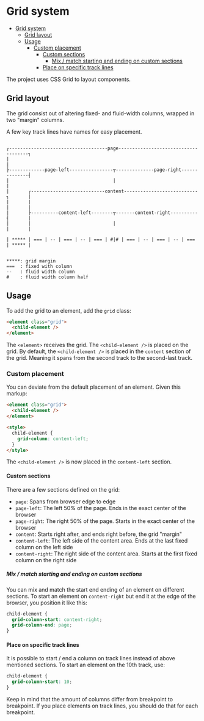 # Grid system

- [Grid system](#grid-system)
  - [Grid layout](#grid-layout)
  - [Usage](#usage)
    - [Custom placement](#custom-placement)
      - [Custom sections](#custom-sections)
        - [Mix / match starting and ending on custom sections](#mix--match-starting-and-ending-on-custom-sections)
      - [Place on specific track lines](#place-on-specific-track-lines)

The project uses CSS Grid to layout components.

## Grid layout

The grid consist out of altering fixed- and fluid-width columns, wrapped in two 
"margin" columns.

A few key track lines have names for easy placement.

```

┌------------------------------------page-------------------------------------┐
|                                                                             |
├-------------page-left----------------┬--------------page-right--------------┤
|                                      |                                      |
|       ┌---------------------------content---------------------------┐       |
|       |                                                             |       |
|       ├----------content-left--------┬-------content-right----------┤       |
|       |                              |                              |       |

| ***** | === | -- | === | -- | === | #|# | === | -- | === | -- | === | ***** |


*****: grid margin
===  : fixed with column
--   : fluid width column
#    : fluid width column half

```

## Usage

To add the grid to an element, add the `grid` class:

```html
<element class="grid">
  <child-element />
</element>
```

The `<element>` receives the grid. The `<child-element />` is placed on the grid.
By default, the `<child-element />` is placed in the `content` section of the 
grid. Meaning it spans from the second track to the second-last track.

### Custom placement

You can deviate from the default placement of an element. Given this markup:

```html
<element class="grid">
  <child-element />
</element>

<style>
  child-element {
    grid-column: content-left;
  }
</style>
```

The `<child-element />` is now placed in the `content-left` section.

#### Custom sections

There are a few sections defined on the grid:

* `page`: Spans from browser edge to edge
* `page-left`: The left 50% of the page. Ends in the exact center of the browser
* `page-right`: The right 50% of the page. Starts in the exact center of the browser
* `content`: Starts right after, and ends right before, the grid "margin"
* `content-left`: The left side of the content area. Ends at the last fixed column on the left side
* `content-right`: The right side of the content area. Starts at the first fixed column on the right side

##### Mix / match starting and ending on custom sections

You can mix and match the start end ending of an element on different sections.
To start an element on `content-right` but end it at the edge of the browser, 
you position it like this:

```css
child-element {
  grid-column-start: content-right;
  grid-column-end: page;
}
```

#### Place on specific track lines

It is possible to start / end a column on track lines instead of above mentioned
sections. To start an element on the 10th track, use:

```css
child-element {
  grid-column-start: 10;
}
```

Keep in mind that the amount of columns differ from breakpoint to breakpoint.
If you place elements on track lines, you should do that for each breakpoint.
